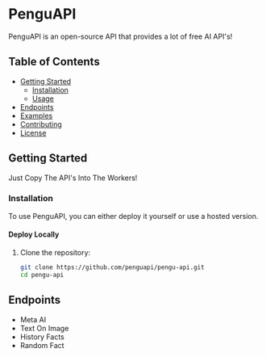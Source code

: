 # PenguAPI

PenguAPI is an open-source API that provides a lot of free AI API's!

## Table of Contents

- [Getting Started](#getting-started)
  - [Installation](#installation)
  - [Usage](#usage)
- [Endpoints](#endpoints)
- [Examples](#examples)
- [Contributing](#contributing)
- [License](#license)

## Getting Started
Just Copy The API's Into The Workers!
### Installation

To use PenguAPI, you can either deploy it yourself or use a hosted version.

#### Deploy Locally

1. Clone the repository:

   ```bash
   git clone https://github.com/penguapi/pengu-api.git
   cd pengu-api

## Endpoints
- Meta AI
- Text On Image
- History Facts
- Random Fact
